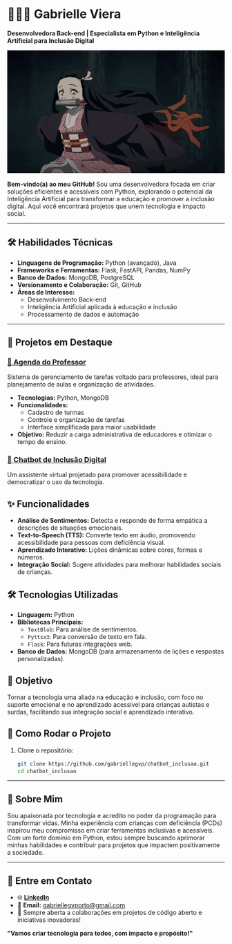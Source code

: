 # 👩🏻‍💻 **Gabrielle Viera**  

**Desenvolvedora Back-end | Especialista em Python e Inteligência Artificial para Inclusão Digital**  

![Descrição do GIF](https://raw.githubusercontent.com/gabriellegvp/gabriellegvp/main/nezuko-gif-5.gif)

**Bem-vindo(a) ao meu GitHub!** Sou uma desenvolvedora focada em criar soluções eficientes e acessíveis com Python, explorando o potencial da Inteligência Artificial para transformar a educação e promover a inclusão digital. Aqui você encontrará projetos que unem tecnologia e impacto social.  

---

## 🛠️ **Habilidades Técnicas**

- **Linguagens de Programação:** Python (avançado), Java  
- **Frameworks e Ferramentas:** Flask, FastAPI, Pandas, NumPy  
- **Banco de Dados:** MongoDB, PostgreSQL  
- **Versionamento e Colaboração:** Git, GitHub  
- **Áreas de Interesse:**  
  - Desenvolvimento Back-end  
  - Inteligência Artificial aplicada à educação e inclusão  
  - Processamento de dados e automação  

---

## 🚀 **Projetos em Destaque**

### [📘 Agenda do Professor](https://github.com/gabriellegvp/agenda_professor)  
Sistema de gerenciamento de tarefas voltado para professores, ideal para planejamento de aulas e organização de atividades.  
- **Tecnologias:** Python, MongoDB  
- **Funcionalidades:**  
  - Cadastro de turmas  
  - Controle e organização de tarefas  
  - Interface simplificada para maior usabilidade  
- **Objetivo:** Reduzir a carga administrativa de educadores e otimizar o tempo de ensino.  

### [🤖 Chatbot de Inclusão Digital](https://github.com/gabriellegvp/chatbot_inclusao)  

Um assistente virtual projetado para promover acessibilidade e democratizar o uso da tecnologia.  

## ✨ Funcionalidades  

- **Análise de Sentimentos:** Detecta e responde de forma empática a descrições de situações emocionais.  
- **Text-to-Speech (TTS):** Converte texto em áudio, promovendo acessibilidade para pessoas com deficiência visual.  
- **Aprendizado Interativo:** Lições dinâmicas sobre cores, formas e números.  
- **Integração Social:** Sugere atividades para melhorar habilidades sociais de crianças.  

## 🛠️ Tecnologias Utilizadas  

- **Linguagem:** Python  
- **Bibliotecas Principais:**  
  - `TextBlob`: Para análise de sentimentos.  
  - `Pyttsx3`: Para conversão de texto em fala.  
  - `Flask`: Para futuras integrações web.  
- **Banco de Dados:** MongoDB (para armazenamento de lições e respostas personalizadas).  

## 🚀 Objetivo  

Tornar a tecnologia uma aliada na educação e inclusão, com foco no suporte emocional e no aprendizado acessível para crianças autistas e surdas, facilitando sua integração social e aprendizado interativo.  

## 📌 Como Rodar o Projeto  

1. Clone o repositório:  
   ```bash
   git clone https://github.com/gabriellegvp/chatbot_inclusao.git
   cd chatbot_inclusao

---

## 🌟 **Sobre Mim**

Sou apaixonada por tecnologia e acredito no poder da programação para transformar vidas. Minha experiência com crianças com deficiência (PCDs) inspirou meu compromisso em criar ferramentas inclusivas e acessíveis. Com um forte domínio em Python, estou sempre buscando aprimorar minhas habilidades e contribuir para projetos que impactem positivamente a sociedade.  

---

## 📩 **Entre em Contato**  

- 🌐 **[LinkedIn](https://www.linkedin.com/in/gabrielle-vieira-porto/)**  
- 📧 **Email:** gabriellegvporto@gmail.com 
- 💬 Sempre aberta a colaborações em projetos de código aberto e iniciativas inovadoras!  

**"Vamos criar tecnologia para todos, com impacto e propósito!"**
